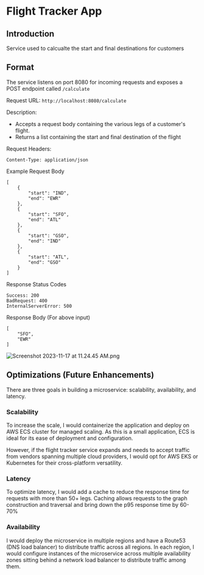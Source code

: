 # Flight Tracker App

## Introduction
Service used to calcualte the start and final destinations for customers


## Format
The service listens on port 8080 for incoming requests and exposes a POST endpoint called `/calculate`

Request URL: 
`http://localhost:8080/calculate`

Description:
 - Accepts a request body containing the various legs of a customer's flight.
 - Returns a list containing the start and final destination of the flight

Request Headers:
```azure
Content-Type: application/json
```

Example Request Body
```azure
[
    {
        "start": "IND",
        "end": "EWR"
    },
    {
        "start": "SFO",
        "end": "ATL"
    },
    {
        "start": "GSO",
        "end": "IND"
    },
    {
        "start": "ATL",
        "end": "GSO"
    }
]

```

Response Status Codes
```
Success: 200
BadRequest: 400
InternalServerError: 500
```

Response Body (For above input)
```
[
	"SFO",
	"EWR"
]
```

![Screenshot 2023-11-17 at 11.24.45 AM.png](..%2F..%2FDesktop%2FScreenshot%202023-11-17%20at%2011.24.45%20AM.png)


## Optimizations (Future Enhancements)
There are three goals in building a microservice: scalability, availability, and latency.

### Scalability
To increase the scale, I would containerize the application and deploy on AWS ECS cluster for managed scaling.
As this is a small application, ECS is ideal for its ease of deployment and configuration. 

However, if the flight tracker service expands and needs to accept traffic from vendors spanning multiple cloud providers, I would opt for AWS EKS or Kubernetes for their cross-platform versatility.  

### Latency
To optimize latency, I would add a cache to reduce the response time for requests with more than 50+ legs. Caching allows requests to the graph construction and traversal and bring down the p95 response time by 60-70%

### Availability
I would deploy the microservice in multiple regions and have a Route53 (DNS load balancer) to distribute traffic across all regions. In each region, I would configure instances of the microservice across multiple availability zones sitting behind a network load balancer to distribute traffic among them.


